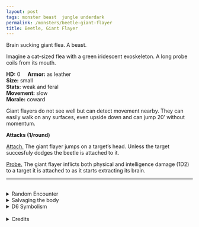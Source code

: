 ```yaml
---
layout: post
tags: monster beast  jungle underdark
permalink: /monsters/beetle-giant-flayer
title: Beetle, Giant Flayer
---
```


Brain sucking giant flea. A beast.

Imagine a cat-sized flea with a green iridescent exoskeleton. A long probe coils from its mouth.

**HD:** 0  &nbsp; &nbsp;  **Armor:** as leather <br>
**Size:** small <br>
**Stats:** weak and feral<br>
**Movement:** slow <br>
**Morale:** coward <br>

Giant flayers do not see well but can detect movement nearby. They can easily walk on any surfaces, even upside down and can jump 20’ without momentum.

**Attacks (1/round)**

<ins>Attach.</ins> The giant flayer jumps on a target’s head. Unless the target succesfuly dodges the beetle is attached to it.

<ins>Probe.</ins> The giant flayer inflicts both physical and intelligence damage (1D2) to a target it is attached to as it starts extracting its brain.
<br>

---

<br> 

<details markdown="1">
<summary>Random Encounter</summary>

1. **Monster:** 2D4 giant flayers.
1. **Lair:** A damp cave echoing with eerie vibrations and filled with red eggs. <br>	&nbsp; OR <br>	**Omen:** Underwater-sounding cricket noises, close.
1. **Spoor:** A body, its eyes popped and its brain sucked dry.
1. **Tracks:** Underwater-sounding cricket noises, far away.
1. **Trace:** Smashed giant flayer.  
1. **Trace:** A dried, brainless body.
</details>

<details markdown="1">
<summary>Salvaging the body</summary>

Giant flayer shell can be used for armor but has 1-6 chance to break on each hit. A more common use would be to ground it to make a green iridescent dye.
</details>

<details markdown="1">
<summary>D6 Symbolism</summary>

In local cultures, it is a symbol of ...

1. Mind Flayers
1. Forgetfulness
1. Idiocy
1. Opera
1. Intellect
1. Sacred 
</details>

<br>

<details markdown="1">
<summary>Credits</summary>
The giant flayer beetle is an orginal creation of [Richard J. Leblanc Jr](http://savevsdragon.blogspot.com/2012/08/new-oebx1e-monster-giant-flayer-beetle.html). When adapting it to the GLoG, I made it slightly less sturdy but a bit more reliable: the original was only threatening when rolling a critical hit, this one does intelligence damage more often. — SaltyGoo
</details>

